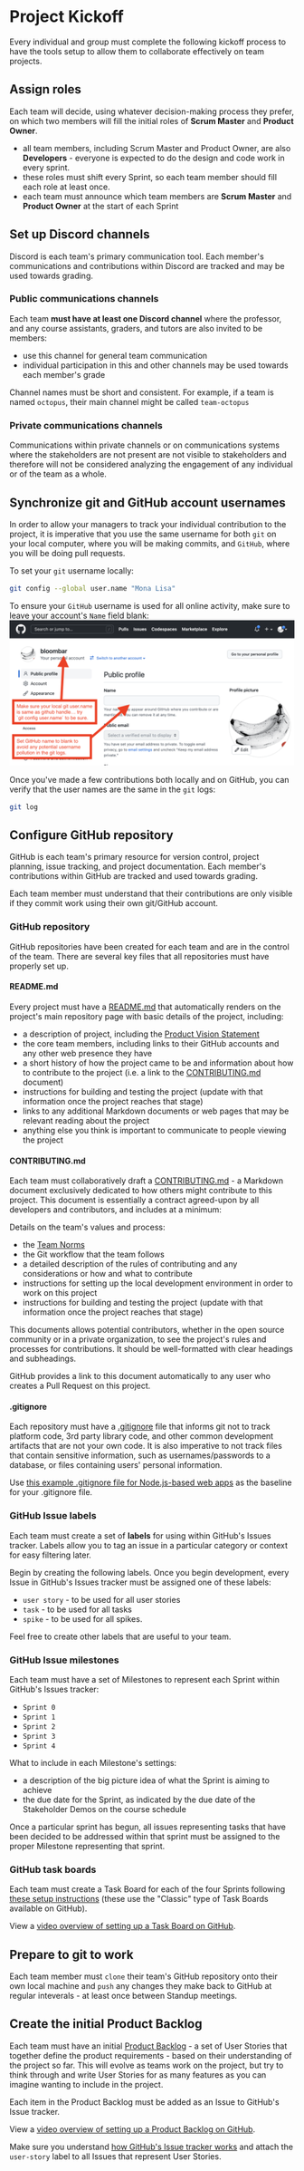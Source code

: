 # Project Kickoff

Every individual and group must complete the following kickoff process to have the tools setup to allow them to collaborate effectively on team projects.

## Assign roles

Each team will decide, using whatever decision-making process they prefer, on which two members will fill the initial roles of **Scrum Master** and **Product Owner**.

- all team members, including Scrum Master and Product Owner, are also **Developers** - everyone is expected to do the design and code work in every sprint.
- these roles must shift every Sprint, so each team member should fill each role at least once.
- each team must announce which team members are **Scrum Master** and **Product Owner** at the start of each Sprint

## Set up Discord channels

Discord is each team's primary communication tool. Each member's communications and contributions within Discord are tracked and may be used towards grading.

### Public communications channels

Each team **must have at least one Discord channel** where the professor, and any course assistants, graders, and tutors are also invited to be members:

- use this channel for general team communication
- individual participation in this and other channels may be used towards each member's grade

Channel names must be short and consistent. For example, if a team is named `octopus`, their main channel might be called `team-octopus`

### Private communications channels

Communications within private channels or on communications systems where the stakeholders are not present are not visible to stakeholders and therefore will not be considered analyzing the engagement of any individual or of the team as a whole.

## Synchronize git and GitHub account usernames

In order to allow your managers to track your individual contribution to the project, it is imperative that you use the same username for both `git` on your local computer, where you will be making commits, and `GitHub`, where you will be doing pull requests.

To set your `git` username locally:

```bash
git config --global user.name "Mona Lisa"
```

To ensure your `GitHub` username is used for all online activity, make sure to leave your account's `Name` field blank:
![GitHub username settings](./github_username_settings.png)

Once you've made a few contributions both locally and on GitHub, you can verify that the user names are the same in the `git` logs:

```bash
git log
```

## Configure GitHub repository

GitHub is each team's primary resource for version control, project
planning, issue tracking, and project documentation. Each member's
contributions within GitHub are tracked and used towards grading.

Each team member must understand that their contributions are only visible if they commit work using their own git/GitHub account.

### GitHub repository

GitHub repositories have been created for each team and are in the control of the team. There are several key files that all repositories must have properly set up.

#### README.md

Every project must have a [README.md](./README.md) that automatically renders on the project's main repository page with basic details of the project, including:

- a description of project, including the [Product Vision Statement](https://knowledge.kitchen/content/courses/agile-development-and-devops/scrum/product-vision-statement/)
- the core team members, including links to their GitHub accounts and any other web presence they have
- a short history of how the project came to be and information about how to contribute to the project (i.e. a link to the [CONTRIBUTING.md](./CONTRIBUTING.md) document)
- instructions for building and testing the project (update with that information once the project reaches that stage)
- links to any additional Markdown documents or web pages that may be relevant reading about the project
- anything else you think is important to communicate to people viewing the project

#### CONTRIBUTING.md

Each team must collaboratively draft a [CONTRIBUTING.md](./CONTRIBUTING.md) - a Markdown document exclusively dedicated to how others might contribute to this project. This document is essentially a contract agreed-upon by all developers and contributors, and includes at a minimum:

Details on the team's values and process:

- the [Team Norms](https://github.com/nyu-software-engineering/scrum-framework/blob/main/team-norms.md)
- the Git workflow that the team follows
- a detailed description of the rules of contributing and any considerations or how and what to contribute
- instructions for setting up the local development environment in order to work on this project
- instructions for building and testing the project (update with that information once the project reaches that stage)

This documents allows potential contributors, whether in the open source community or in a private organization, to see the project's rules and processes for contributions. It should be well-formatted with clear headings and subheadings.

GitHub provides a link to this document automatically to any user who creates a Pull Request on this project.

#### .gitignore

Each repository must have a [.gitignore](./.gitignore) file that informs git not to track platform code, 3rd party library code, and other common development artifacts that are not your own code. It is also imperative to not track files that contain sensitive information, such as usernames/passwords to a database, or files containing users' personal information.

Use [this example .gitignore file for Node.js-based web apps](https://gist.github.com/bloombar/1bbca4aafb267920ac220864d99d6c8f) as the baseline for your .gitignore file.

### GitHub Issue labels

Each team must create a set of **labels** for using within GitHub's Issues tracker. Labels allow you to tag an issue in a particular category or context for easy filtering later.

Begin by creating the following labels. Once you begin development, every Issue in GitHub's Issues tracker must be assigned one of these labels:

- `user story` - to be used for all user stories
- `task` - to be used for all tasks
- `spike` - to be used for all spikes.

Feel free to create other labels that are useful to your team.

### GitHub Issue milestones

Each team must have a set of Milestones to represent each Sprint within GitHub's Issues tracker:

- `Sprint 0`
- `Sprint 1`
- `Sprint 2`
- `Sprint 3`
- `Sprint 4`

What to include in each Milestone's settings:

- a description of the big picture idea of what the Sprint is aiming to achieve
- the due date for the Sprint, as indicated by the due date of the Stakeholder Demos on the course schedule

Once a particular sprint has begun, all issues representing tasks that have been decided to be addressed within that sprint must be assigned to the proper Milestone representing that sprint.

### GitHub task boards

Each team must create a Task Board for each of the four Sprints following [these setup instructions](https://knowledge.kitchen/content/courses/agile-development-and-devops/scrum/github-task-boards/) (these use the "Classic" type of Task Boards available on GitHub).

View a [video overview of setting up a Task Board on GitHub](https://youtu.be/Qasz5fhxIqE).

## Prepare to git to work

Each team member must `clone` their team's GitHub repository onto their own local machine and `push` any changes they make back to GitHub at regular inteverals - at least once between Standup meetings.

## Create the initial Product Backlog

Each team must have an initial [Product Backlog](https://knowledge.kitchen/content/courses/agile-development-and-devops/slides/scrum/#46) - a set of User Stories that together define the product requirements - based on their understanding of the project so far. This will evolve as teams work on the project, but try to think through and write User Stories for as many features as you can imagine wanting to include in the project.

Each item in the Product Backlog must be added as an Issue to GitHub's Issue tracker.

View a [video overview of setting up a Product Backlog on GitHub](https://youtu.be/m8ZxTHSKSKE).

Make sure you understand [how GitHub's Issue tracker works](https://knowledge.kitchen/content/courses/agile-development-and-devops/scrum/github-issues/) and attach the `user-story` label to all Issues that represent User Stories.
